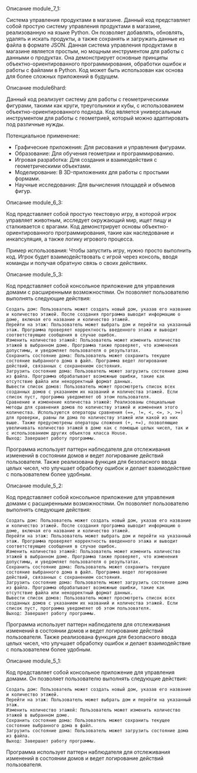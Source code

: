 Описание module_7_1:

Система управления продуктами в магазине.
Данный код представляет собой простую систему управления продуктами в магазине, реализованную на языке Python. Он позволяет добавлять, обновлять, удалять и искать продукты, а также сохранять и загружать данные из файла в формате JSON. Данная система управления продуктами в магазине является простым, но мощным инструментом для работы с данными о продуктах. Она демонстрирует основные принципы объектно-ориентированного программирования, обработки ошибок и работы с файлами в Python. Код может быть использован как основа для более сложных приложений в будущем.


Описание module6hard:

Данный код реализует систему для работы с геометрическими фигурами, такими как круги, треугольники и кубы, с использованием объектно-ориентированного подхода.
Код является универсальным инструментом для работы с геометрией, который можно адаптировать под различные нужды.

Потенциальное применение:

- Графические приложения: Для рисования и управления фигурами.
- Образование: Для обучения геометрии и программированию.
- Игровая разработка: Для создания и взаимодействия с геометрическими объектами.
- Моделирование: В 3D-приложениях для работы с простыми формами.
- Научные исследования: Для вычисления площадей и объемов фигур.


Описание module_6_3:

Код представляет собой простую текстовую игру, в которой игрок управляет животным, исследует окружающий мир, ищет пищу и сталкивается с врагами. Код демонстрирует основы объектно-ориентированного программирования, такие как наследование и инкапсуляция, а также логику игрового процесса.

Пример использования: Чтобы запустить игру, нужно просто выполнить код. Игрок будет взаимодействовать с игрой через консоль, вводя команды и получая обратную связь о своих действиях.

Описание module_5_3:

Код представляет собой консольное приложение для управления домами с расширенными возможностями. Он позволяет пользователю выполнять следующие действия:

    Создать дом: Пользователь может создать новый дом, указав его название и количество этажей. После создания программа выводит информацию о доме, включая его название и количество этажей.
    Перейти на этаж: Пользователь может выбрать дом и перейти на указанный этаж. Программа проверяет корректность введенного этажа и выводит соответствующие сообщения в случае ошибок.
    Изменить количество этажей: Пользователь может изменить количество этажей в выбранном доме. Программа также проверяет, что изменения допустимы, и уведомляет пользователя о результатах.
    Сохранить состояние дома: Пользователь может сохранить текущее состояние выбранного дома в файл. Программа ведет логирование действий, связанных с сохранением состояния.
    Загрузить состояние дома: Пользователь может загрузить состояние дома из файла. Программа обрабатывает возможные ошибки, такие как отсутствие файла или некорректный формат данных.
    Вывести список домов: Пользователь может просмотреть список всех созданных домов с указанием их названий и количества этажей. Если список пуст, программа уведомляет об этом пользователя.
    Сравнение и изменение количества этажей: Реализованы специальные методы для сравнения домов по количеству этажей и изменения этого количества. Используются операторы сравнения (==, !=, <, <=, >, >=) для проверки, равны ли дома по количеству этажей или какой из них выше. Также предусмотрены операторы сложения (+, +=), позволяющие увеличивать количество этажей в доме как с помощью целых чисел, так и с использованием других объектов класса House.
    Выход: Завершает работу программы.

Программа использует паттерн наблюдателя для отслеживания изменений в состоянии домов и ведет логирование действий пользователя. Также реализована функция для безопасного ввода целых чисел, что улучшает обработку ошибок и делает взаимодействие с пользователем более удобным.

Описание module_5_2:

Код представляет собой консольное приложение для управления домами с расширенными возможностями. Он позволяет пользователю выполнять следующие действия:

    Создать дом: Пользователь может создать новый дом, указав его название и количество этажей. После создания программа выводит информацию о доме, включая его название и количество этажей.
    Перейти на этаж: Пользователь может выбрать дом и перейти на указанный этаж. Программа проверяет корректность введенного этажа и выводит соответствующие сообщения в случае ошибок.
    Изменить количество этажей: Пользователь может изменить количество этажей в выбранном доме. Программа также проверяет, что изменения допустимы, и уведомляет пользователя о результатах.
    Сохранить состояние дома: Пользователь может сохранить текущее состояние выбранного дома в файл. Программа ведет логирование действий, связанных с сохранением состояния.
    Загрузить состояние дома: Пользователь может загрузить состояние дома из файла. Программа обрабатывает возможные ошибки, такие как отсутствие файла или некорректный формат данных.
    Вывести список домов: Пользователь может просмотреть список всех созданных домов с указанием их названий и количества этажей. Если список пуст, программа уведомляет об этом пользователя.
    Выход: Завершает работу программы.

Программа использует паттерн наблюдателя для отслеживания изменений в состоянии домов и ведет логирование действий пользователя. Также реализована функция для безопасного ввода целых чисел, что улучшает обработку ошибок и делает взаимодействие с пользователем более удобным.

Описание module_5_1:

Код представляет собой консольное приложение для управления домами. Он позволяет пользователю выполнять следующие действия:

    Создать дом: Пользователь может создать новый дом, указав его название и количество этажей.
    Перейти на этаж: Пользователь может выбрать дом и перейти на указанный этаж.
    Изменить количество этажей: Пользователь может изменить количество этажей в выбранном доме.
    Сохранить состояние дома: Пользователь может сохранить текущее состояние выбранного дома в файл.
    Загрузить состояние дома: Пользователь может загрузить состояние дома из файла.
    Выход: Завершает работу программы.

Программа использует паттерн наблюдателя для отслеживания изменений в состоянии домов и ведет логирование действий пользователя.
